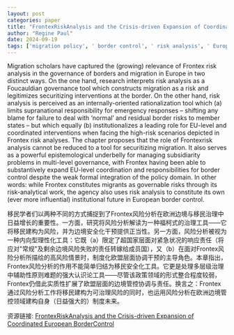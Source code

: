 ```yaml
---
layout: post
categories: paper
title: "FrontexRiskAnalysis and the Crisis-driven Expansion of Coordinated European BorderControl"
author: "Regine Paul"
date: 2024-09-19
tags: ['migration policy', ' border control', ' risk analysis', ' European integration', ' Frontex', ' policy coordination']
---
```


Migration scholars have captured the (growing) relevance of Frontex risk analysis in the governance of borders and migration in Europe in two distinct ways. On the one hand, research interprets risk analysis as a Foucauldian governance tool which constructs migration as a risk and legitimizes securitizing interventions at the border. On the other hand, risk analysis is perceived as an internally-oriented rationalization tool which (a) limits supranational responsibility for emergency responses – shifting any blame for failure to deal with ‘normal’ and residual border risks to member states – but which equally (b) institutionalizes a leading role for EU-level and coordinated interventions when facing the high-risk scenarios depicted in Frontex risk analyses. The chapter proposes that the role of Frontexrisk analysis cannot be reduced to a tool for securitizing migration. It also serves as a powerful epistemological underbelly for managing subsidiarity problems in multi-level governance, with Frontex having been able to substantively expand EU-level coordination and responsibilities for border control despite the weak formal integration of the policy domain. In other words: while Frontex constitutes migrants as governable risks through its risk-analytical work, the agency also uses risk analysis to constitute its own (ever more influential) institutional future in European border control.

移民学者们以两种不同的方式捕捉到了Frontex风险分析在欧洲边境与移民治理中日益增长的重要性。一方面，研究将风险分析解读为一种福柯式的治理工具——它将移民建构为风险，并为边境安全化干预提供正当性。另一方面，风险分析被视为一种内向型理性化工具：它既（a）限定了超国家层面对紧急状况的响应责任（将应对"常规"及剩余边境风险失败的责任转嫁给成员国），又（b）在面对Frontex风险分析所描绘的高风险情景时，制度化欧盟层面协调干预的主导角色。本章指出，Frontex风险分析的作用不能简单归结为移民安全化工具。它更是处理多层级治理中辅助性原则难题的强大认识论工具——尽管该政策领域的形式整合程度较弱，Frontex仍借此实质性扩展了欧盟层面的边境管控协调与责任。换言之：Frontex通过风险分析工作将移民建构为可治理风险的同时，也运用风险分析在欧洲边境管控领域建构自身（日益强大的）制度未来。

资源链接: [FrontexRiskAnalysis and the Crisis-driven Expansion of Coordinated European BorderControl](https://papers.ssrn.com/sol3/papers.cfm?abstract_id=4930077)
